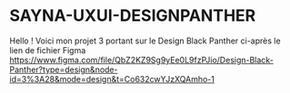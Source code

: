 # SAYNA-UXUI-DESIGNPANTHER
Hello !
Voici mon projet 3 portant sur le Design Black Panther
ci-après le lien de fichier Figma 
https://www.figma.com/file/QbZ2KZ9Sg9yEe0L9fzPJio/Design-Black-Panther?type=design&node-id=3%3A28&mode=design&t=Co632cwYJzXQAmho-1
